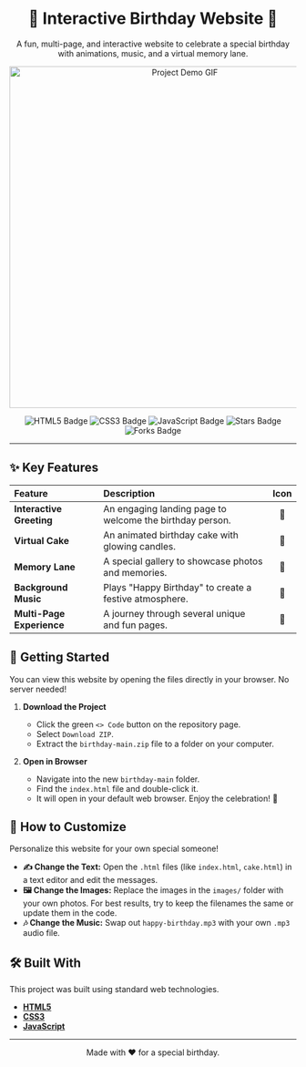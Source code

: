 <div align="center">

  # 🎉 Interactive Birthday Website 🎂

  <p>A fun, multi-page, and interactive website to celebrate a special birthday with animations, music, and a virtual memory lane.</p>

  <img src="https://media.giphy.com/media/v1.Y2lkPTc5MGI3NjExM2FwdHBqd2Z1MTNpcGRqZjh3bnVwM3R6ejlqMmpwYW1pazVocjBxYiZlcD12MV9pbnRlcm5hbF9naWZfYnlfaWQmY3Q9Zw/3oEhmV0s25Ai25D5gA/giphy.gif" alt="Project Demo GIF" width="600"/>

</div>

<p align="center">
  <img src="https://img.shields.io/badge/HTML5-E34F26?style=for-the-badge&logo=html5&logoColor=white" alt="HTML5 Badge"/>
  <img src="https://img.shields.io/badge/CSS3-1572B6?style=for-the-badge&logo=css3&logoColor=white" alt="CSS3 Badge"/>
  <img src="https://img.shields.io/badge/JavaScript-F7DF1E?style=for-the-badge&logo=javascript&logoColor=black" alt="JavaScript Badge"/>
  <img src="https://img.shields.io/github/stars/thuglyf501/birthday?style=for-the-badge&logo=github" alt="Stars Badge"/>
  <img src="https://img.shields.io/github/forks/thuglyf501/birthday?style=for-the-badge&logo=github" alt="Forks Badge"/>
</p>

---

## ✨ Key Features

| Feature | Description | Icon |
| :--- | :--- | :---: |
| **Interactive Greeting** | An engaging landing page to welcome the birthday person. | 💌 |
| **Virtual Cake** | An animated birthday cake with glowing candles. | 🎂 |
| **Memory Lane** | A special gallery to showcase photos and memories. | 📸 |
| **Background Music** | Plays "Happy Birthday" to create a festive atmosphere. | 🎵 |
| **Multi-Page Experience** | A journey through several unique and fun pages. | 📄 |


## 🚀 Getting Started

You can view this website by opening the files directly in your browser. No server needed!

1.  **Download the Project**
    * Click the green `<> Code` button on the repository page.
    * Select `Download ZIP`.
    * Extract the `birthday-main.zip` file to a folder on your computer.

2.  **Open in Browser**
    * Navigate into the new `birthday-main` folder.
    * Find the `index.html` file and double-click it.
    * It will open in your default web browser. Enjoy the celebration! 🎉

## 🎨 How to Customize

Personalize this website for your own special someone!

* **✍️ Change the Text:** Open the `.html` files (like `index.html`, `cake.html`) in a text editor and edit the messages.
* **🖼️ Change the Images:** Replace the images in the `images/` folder with your own photos. For best results, try to keep the filenames the same or update them in the code.
* **🎶 Change the Music:** Swap out `happy-birthday.mp3` with your own `.mp3` audio file.

## 🛠️ Built With

This project was built using standard web technologies.

* [**HTML5**](https://developer.mozilla.org/en-US/docs/Web/Guide/HTML/HTML5)
* [**CSS3**](https://developer.mozilla.org/en-US/docs/Web/CSS)
* [**JavaScript**](https://developer.mozilla.org/en-US/docs/Web/JavaScript)

---

<p align="center">
  Made with ❤️ for a special birthday.
</p>
